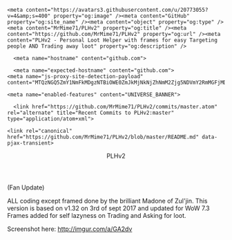 





<!DOCTYPE html>
<html lang="en">
  <head>
    <meta charset="utf-8">
  <link rel="dns-prefetch" href="https://assets-cdn.github.com">
  <link rel="dns-prefetch" href="https://avatars0.githubusercontent.com">
  <link rel="dns-prefetch" href="https://avatars1.githubusercontent.com">
  <link rel="dns-prefetch" href="https://avatars2.githubusercontent.com">
  <link rel="dns-prefetch" href="https://avatars3.githubusercontent.com">
  <link rel="dns-prefetch" href="https://github-cloud.s3.amazonaws.com">
  <link rel="dns-prefetch" href="https://user-images.githubusercontent.com/">



  <link crossorigin="anonymous" href="https://assets-cdn.github.com/assets/frameworks-7db951ed87f8f6cbd3a9e89c294e300cf23c1a83ad7ae64c70b8f99b21031340.css" integrity="sha256-fblR7Yf49svTqeicKU4wDPI8GoOteuZMcLj5myEDE0A=" media="all" rel="stylesheet" />
  <link crossorigin="anonymous" href="https://assets-cdn.github.com/assets/github-d3ad50db48a301d9b185b1ca6f32b92c19645ba69f8f9bdb9de0fcf143cb7d64.css" integrity="sha256-061Q20ijAdmxhbHKbzK5LBlkW6afj5vbneD88UPLfWQ=" media="all" rel="stylesheet" />
  
  
  
  

  <meta name="viewport" content="width=device-width">
  
  <title>PLHv2/README.md at master · MrMime71/PLHv2</title>
  <link rel="search" type="application/opensearchdescription+xml" href="/opensearch.xml" title="GitHub">
  <link rel="fluid-icon" href="https://github.com/fluidicon.png" title="GitHub">
  <meta property="fb:app_id" content="1401488693436528">

    
    <meta content="https://avatars3.githubusercontent.com/u/20773055?v=4&amp;s=400" property="og:image" /><meta content="GitHub" property="og:site_name" /><meta content="object" property="og:type" /><meta content="MrMime71/PLHv2" property="og:title" /><meta content="https://github.com/MrMime71/PLHv2" property="og:url" /><meta content="PLHv2 - Personal Loot Helper with frames for easy Targeting people AND Trading away loot" property="og:description" />

  <link rel="assets" href="https://assets-cdn.github.com/">
  <link rel="web-socket" href="wss://live.github.com/_sockets/VjI6MTkwMjEzMTUxOjJjN2QxMTNiZmYwNDYyNzM4YWNhOWY1M2NkZTlmNTgwMzcyMDk5YjkxZTcwZGI1NTlmMzE2ZDIyMjc4YWUwYTc=--ea5044dac92739e01ea6a8b91c44d522f3cef670">
  <meta name="pjax-timeout" content="1000">
  <link rel="sudo-modal" href="/sessions/sudo_modal">
  <meta name="request-id" content="CF80:193F:1B01438:2F6CF03:59ABCBA2" data-pjax-transient>
  

  <meta name="selected-link" value="repo_source" data-pjax-transient>

  <meta name="google-site-verification" content="KT5gs8h0wvaagLKAVWq8bbeNwnZZK1r1XQysX3xurLU">
<meta name="google-site-verification" content="ZzhVyEFwb7w3e0-uOTltm8Jsck2F5StVihD0exw2fsA">
    <meta name="google-analytics" content="UA-3769691-2">

<meta content="collector.githubapp.com" name="octolytics-host" /><meta content="github" name="octolytics-app-id" /><meta content="https://collector.githubapp.com/github-external/browser_event" name="octolytics-event-url" /><meta content="CF80:193F:1B01438:2F6CF03:59ABCBA2" name="octolytics-dimension-request_id" /><meta content="iad" name="octolytics-dimension-region_edge" /><meta content="iad" name="octolytics-dimension-region_render" /><meta content="20773055" name="octolytics-actor-id" /><meta content="MrMime71" name="octolytics-actor-login" /><meta content="8bc435f85a8c9b6eb22eea0f294b0b2d0566bef9b77350e2c89efe9bb8f5231a" name="octolytics-actor-hash" />
<meta content="/&lt;user-name&gt;/&lt;repo-name&gt;/blob/show" data-pjax-transient="true" name="analytics-location" />




  <meta class="js-ga-set" name="dimension1" content="Logged In">


  

      <meta name="hostname" content="github.com">
  <meta name="user-login" content="MrMime71">

      <meta name="expected-hostname" content="github.com">
    <meta name="js-proxy-site-detection-payload" content="MTQzNGQ5ZmY1NmFkMDgzNTBiOWE0ZmJkMjNkNjZhNmM2Zjg5NDVmY2RmMGFjMDFiOGVmZmQ4NzZjOTg1YTE3ZXx7InJlbW90ZV9hZGRyZXNzIjoiODQuMjA4LjIyNS4yMDEiLCJyZXF1ZXN0X2lkIjoiQ0Y4MDoxOTNGOjFCMDE0Mzg6MkY2Q0YwMzo1OUFCQ0JBMiIsInRpbWVzdGFtcCI6MTUwNDQzMTAxMCwiaG9zdCI6ImdpdGh1Yi5jb20ifQ==">

    <meta name="enabled-features" content="UNIVERSE_BANNER">

  <meta name="html-safe-nonce" content="abe7f10b0e1bc7ce9ee2dbb7399e848fb73fcbe1">

  <meta http-equiv="x-pjax-version" content="c44149ecce43c37ecadce21e9f5a4353">
  

      <link href="https://github.com/MrMime71/PLHv2/commits/master.atom" rel="alternate" title="Recent Commits to PLHv2:master" type="application/atom+xml">

  <meta name="description" content="PLHv2 - Personal Loot Helper with frames for easy Targeting people AND Trading away loot">
  <meta name="go-import" content="github.com/MrMime71/PLHv2 git https://github.com/MrMime71/PLHv2.git">

  <meta content="20773055" name="octolytics-dimension-user_id" /><meta content="MrMime71" name="octolytics-dimension-user_login" /><meta content="99684468" name="octolytics-dimension-repository_id" /><meta content="MrMime71/PLHv2" name="octolytics-dimension-repository_nwo" /><meta content="true" name="octolytics-dimension-repository_public" /><meta content="false" name="octolytics-dimension-repository_is_fork" /><meta content="99684468" name="octolytics-dimension-repository_network_root_id" /><meta content="MrMime71/PLHv2" name="octolytics-dimension-repository_network_root_nwo" /><meta content="true" name="octolytics-dimension-repository_explore_github_marketplace_ci_cta_shown" />


    <link rel="canonical" href="https://github.com/MrMime71/PLHv2/blob/master/README.md" data-pjax-transient>


  <meta name="browser-stats-url" content="https://api.github.com/_private/browser/stats">

  <meta name="browser-errors-url" content="https://api.github.com/_private/browser/errors">

  <link rel="mask-icon" href="https://assets-cdn.github.com/pinned-octocat.svg" color="#000000">
  <link rel="icon" type="image/x-icon" href="https://assets-cdn.github.com/favicon.ico">

<meta name="theme-color" content="#1e2327">



  </head>

<header>PLHv2</header>




<p>(Fan Update)</p>
<p>ALL coding except framed done by the brilliant Madone of Zul'jin. This version is based on v1.32 on 3rd of sept 2017 and updated for WoW 7.3
Frames added for self lazyness on Trading and Asking for loot.</p>
<p>Screenshot here: <a href="http://imgur.com/a/GA2dv">http://imgur.com/a/GA2dv</a></p>
</article>
  </div>

  </div>

 


  </body>
</html>

